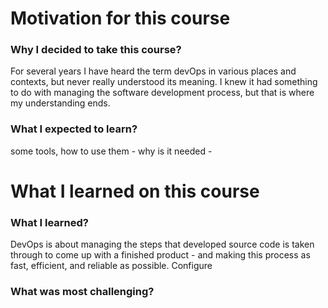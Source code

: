 # Motivation for this course

### Why I decided to take this course?
For several years I have heard the term devOps in various places and contexts, but never really understood its meaning. I knew it had something to do with managing the software development process, but that is where my understanding ends. 
### What I expected to learn?
some tools, how to use them - why is it needed - 

# What I learned on this course

### What I learned?
DevOps is about managing the steps that developed source code is taken through to come up with a finished product - and making this process as fast, efficient, and reliable as possible. 
Configure
### What was most challenging?
